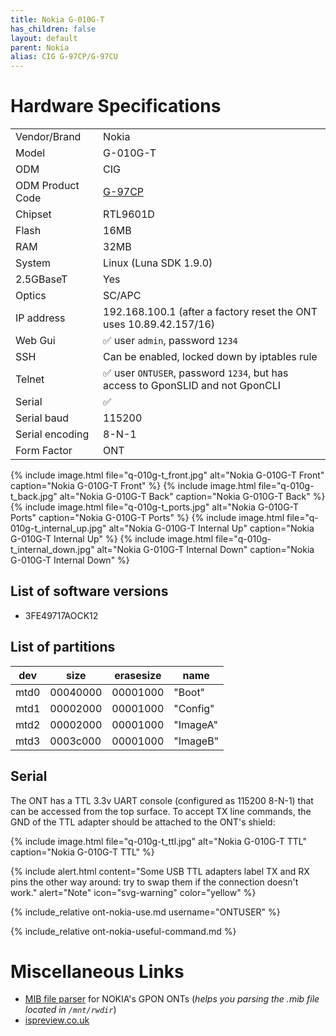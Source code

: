```yaml
---
title: Nokia G-010G-T
has_children: false
layout: default
parent: Nokia
alias: CIG G-97CP/G-97CU
---
```


# Hardware Specifications

|                  |                                                                                |
| ---------------- | ------------------------------------------------------------------------------ |
| Vendor/Brand     | Nokia                                                                          |
| Model            | G-010G-T                                                                       |
| ODM              | CIG                                                                            |
| ODM Product Code | [G-97CP](/ont-cig-g-97cp)                                                      |
| Chipset          | RTL9601D                                                                       |
| Flash            | 16MB                                                                           |
| RAM              | 32MB                                                                           |
| System           | Linux (Luna SDK 1.9.0)                                                         |
| 2.5GBaseT        | Yes                                                                            |
| Optics           | SC/APC                                                                         |
| IP address       | 192.168.100.1  (after a factory reset the ONT uses 10.89.42.157/16)            |
| Web Gui          | ✅ user `admin`, password `1234`                                               |
| SSH              | Can be enabled, locked down by iptables rule                                   |
| Telnet           | ✅ user `ONTUSER`, password `1234`, but has access to GponSLID and not GponCLI |
| Serial           | ✅                                                                             |
| Serial baud      | 115200                                                                         |
| Serial encoding  | 8-N-1                                                                          |
| Form Factor      | ONT                                                                            |

{% include image.html file="q-010g-t_front.jpg"  alt="Nokia G-010G-T Front" caption="Nokia G-010G-T Front" %}
{% include image.html file="q-010g-t_back.jpg"  alt="Nokia G-010G-T Back" caption="Nokia G-010G-T Back" %}
{% include image.html file="q-010g-t_ports.jpg"  alt="Nokia G-010G-T Ports" caption="Nokia G-010G-T Ports" %}
{% include image.html file="q-010g-t_internal_up.jpg"  alt="Nokia G-010G-T Internal Up" caption="Nokia G-010G-T Internal Up" %}
{% include image.html file="q-010g-t_internal_down.jpg"  alt="Nokia G-010G-T Internal Down" caption="Nokia G-010G-T Internal Down" %}

## List of software versions
- 3FE49717AOCK12 

## List of partitions

| dev  | size     | erasesize | name     |
| ---- | -------- | --------- | -------- |
| mtd0 | 00040000 | 00001000  | "Boot"   |
| mtd1 | 00002000 | 00001000  | "Config" |
| mtd2 | 00002000 | 00001000  | "ImageA" |
| mtd3 | 0003c000 | 00001000  | "ImageB" |

## Serial

The ONT has a TTL 3.3v UART console (configured as 115200 8-N-1) that can be accessed from the top surface. To accept TX line commands, the GND of the TTL adapter should be attached to the ONT's shield:

{% include image.html file="q-010g-t_ttl.jpg"  alt="Nokia G-010G-T TTL" caption="Nokia G-010G-T TTL" %}

{% include alert.html content="Some USB TTL adapters label TX and RX pins the other way around: try to swap them if the connection doesn't work." alert="Note"  icon="svg-warning" color="yellow" %}

{% include_relative ont-nokia-use.md username="ONTUSER" %}

{% include_relative ont-nokia-useful-command.md %}

# Miscellaneous Links
- [MIB file parser](https://github.com/nanomad/nokia-ont-mib-parser) for NOKIA's GPON ONTs (*helps you parsing the .mib file located in `/mnt/rwdir`*)
- [ispreview.co.uk](https://www.ispreview.co.uk/index.php/2022/09/pictured-openreachs-future-2-5gbps-ont-for-fttp-broadband.html)
